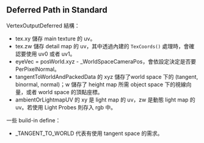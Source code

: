 ## Deferred Path in Standard
VertexOutputDeferred 結構：
* tex.xy 儲存 main texture 的 uv。
* tex.zw 儲存 detail map 的 uv，其中透過內建的 `TexCoords()` 處理時，會確認要使用 uv0 或者 uv1。
* eyeVec = posWorld.xyz - _WorldSpaceCameraPos，會依設定決定是否要 PerPixelNormal。
* tangentToWorldAndPackedData 的 xyz 儲存了world space 下的 (tangent, binormal, normal)；w 儲存了 height map 所需 object space 下的視線向量，或者 world space 的頂點座標。
* ambientOrLightmapUV 的 xy 是 light map 的 uv，zw 是動態 light map 的 uv。若使用 Light Probes 則存入 rgb 中。

一些 build-in define：
* _TANGENT_TO_WORLD 代表有使用 tangent space 的需求。